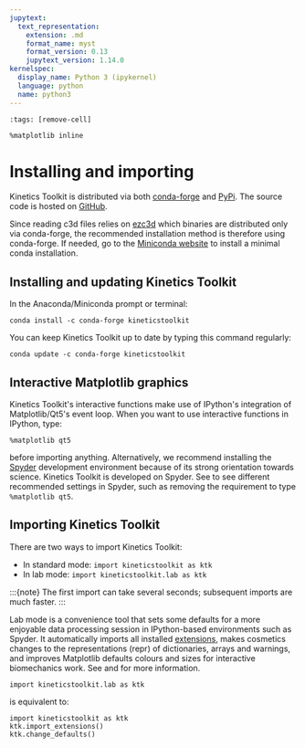 ```yaml
---
jupytext:
  text_representation:
    extension: .md
    format_name: myst
    format_version: 0.13
    jupytext_version: 1.14.0
kernelspec:
  display_name: Python 3 (ipykernel)
  language: python
  name: python3
---
```


```{code-cell} ipython3
:tags: [remove-cell]

%matplotlib inline
```

# Installing and importing

Kinetics Toolkit is distributed via both [conda-forge](https://anaconda.org/conda-forge/kineticstoolkit) and [PyPi](https://pypi.org/project/kineticstoolkit). The source code is hosted on [GitHub](https://github.com/felixchenier/kineticstoolkit).

Since reading c3d files relies on [ezc3d](https://github.com/pyomeca/ezc3d) which binaries are distributed only via conda-forge, the recommended installation method is therefore using conda-forge. If needed, go to the [Miniconda website](https://docs.conda.io/en/latest/miniconda.html) to install a minimal conda installation.

## Installing and updating Kinetics Toolkit

In the Anaconda/Miniconda prompt or terminal:

```
conda install -c conda-forge kineticstoolkit
```

You can keep Kinetics Toolkit up to date by typing this command regularly:

```
conda update -c conda-forge kineticstoolkit
```



## Interactive Matplotlib graphics

Kinetics Toolkit's interactive functions make use of IPython's integration of Matplotlib/Qt5's event loop. When you want to use interactive functions in IPython, type:

```
%matplotlib qt5
```

before importing anything. Alternatively, we recommend installing the [Spyder](https://www.spyder-ide.org/) development environment because of its strong orientation towards science. Kinetics Toolkit is developed on Spyder. See [](python_configuring_spyder.md) to see different recommended settings in Spyder, such as removing the requirement to type `%matplotlib qt5`.

## Importing Kinetics Toolkit

There are two ways to import Kinetics Toolkit:

- In standard mode: `import kineticstoolkit as ktk`
- In lab mode: `import kineticstoolkit.lab as ktk`

:::{note}
The first import can take several seconds; subsequent imports are much faster.
:::

Lab mode is a convenience tool that sets some defaults for a more enjoyable data processing session in IPython-based environments such as Spyder. It automatically imports all installed [extensions](extensions.md), makes cosmetics changes to the representations (repr) of dictionaries, arrays and warnings, and improves Matplotlib defaults colours and sizes for interactive biomechanics work. See [](api/ktk.import_extensions.rst) and [](api/ktk.change_defaults.rst) for more information.

```
import kineticstoolkit.lab as ktk
```

is equivalent to:
```
import kineticstoolkit as ktk
ktk.import_extensions()
ktk.change_defaults()
```
